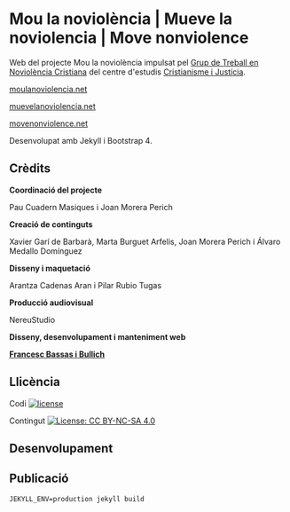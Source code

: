 # Mou la noviolència | Mueve la noviolencia | Move nonviolence

Web del projecte Mou la noviolència impulsat pel [Grup de Treball en Noviolència Cristiana](https://www.cristianismeijusticia.net/noviolenciacristiana) del centre d'estudis [Cristianisme i Justícia](https://www.cristianismeijusticia.net).

[moulanoviolencia.net](https://moulanoviolencia.net)

[muevelanoviolencia.net](https://muevelanoviolencia.net)

[movenonviolence.net](https://movenonviolence.net)

Desenvolupat amb Jekyll i Bootstrap 4.

## Crèdits

**Coordinació del projecte**

Pau Cuadern Masiques i Joan Morera Perich

**Creació de continguts**

Xavier Garí de Barbarà, Marta Burguet Arfelis, Joan Morera Perich i Álvaro Medallo Domínguez

**Disseny i maquetació**

Arantza Cadenas Aran i Pilar Rubio Tugas

**Producció audiovisual**

NereuStudio

**Disseny, desenvolupament i manteniment web**

**[Francesc Bassas i Bullich](https://github.com/francescbassas)**

## Llicència

Codi [![license](https://img.shields.io/github/license/mashape/apistatus.svg?style=flat-square)](https://choosealicense.com/licenses/mit/)

Contingut [![License: CC BY-NC-SA 4.0](https://img.shields.io/badge/License-CC%20BY--NC--SA%204.0-lightgrey.svg)](https://creativecommons.org/licenses/by-nc-sa/4.0/)

## Desenvolupament

## Publicació

`JEKYLL_ENV=production jekyll build`
